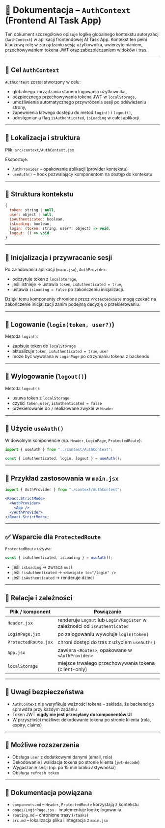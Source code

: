 # 🔐 Dokumentacja – `AuthContext` (Frontend AI Task App)

Ten dokument szczegółowo opisuje logikę globalnego kontekstu autoryzacji (`AuthContext`) w aplikacji frontendowej AI Task App. Kontekst ten pełni kluczową rolę w zarządzaniu sesją użytkownika, uwierzytelnianiem, przechowywaniem tokena JWT oraz zabezpieczaniem widoków i tras.

---

## 🎯 Cel `AuthContext`

`AuthContext` został stworzony w celu:

- globalnego zarządzania stanem logowania użytkownika,
- bezpiecznego przechowywania tokena JWT w `localStorage`,
- umożliwienia automatycznego przywrócenia sesji po odświeżeniu strony,
- zapewnienia łatwego dostępu do metod `login()` i `logout()`,
- udostępniania flag `isAuthenticated`, `isLoading` w całej aplikacji.

---

## 📁 Lokalizacja i struktura

Plik: `src/context/AuthContext.jsx`

Eksportuje:

- `AuthProvider` – opakowanie aplikacji (provider kontekstu)
- `useAuth()` – hook pozwalający komponentom na dostęp do kontekstu

---

## 🧠 Struktura kontekstu

```jsx
{
  token: string | null,
  user: object | null,
  isAuthenticated: boolean,
  isLoading: boolean,
  login: (token: string, user?: object) => void,
  logout: () => void
}
```

---

## 🔄 Inicjalizacja i przywracanie sesji

Po załadowaniu aplikacji (`main.jsx`), `AuthProvider`:

- odczytuje token z `localStorage`,
- jeśli istnieje → ustawia `token`, `isAuthenticated = true`,
- ustawia `isLoading = false` po zakończeniu inicjalizacji.

Dzięki temu komponenty chronione przez `ProtectedRoute` mogą czekać na zakończenie inicjalizacji zanim podejmą decyzję o przekierowaniu.

---

## 🔐 Logowanie (`login(token, user?)`)

Metoda `login()`:

- zapisuje token do `localStorage`
- aktualizuje `token`, `isAuthenticated = true`, `user`
- może być wywołana w `LoginPage` po otrzymaniu tokena z backendu

---

## 🚪 Wylogowanie (`logout()`)

Metoda `logout()`:

- usuwa token z `localStorage`
- czyści `token`, `user`, `isAuthenticated = false`
- przekierowanie do `/` realizowane zwykle w `Header`

---

## 🔗 Użycie `useAuth()`

W dowolnym komponencie (np. `Header`, `LoginPage`, `ProtectedRoute`):

```jsx
import { useAuth } from "../context/AuthContext";

const { isAuthenticated, login, logout } = useAuth();
```

---

## 🔁 Przykład zastosowania w `main.jsx`

```jsx
import { AuthProvider } from "./context/AuthContext";

<React.StrictMode>
  <AuthProvider>
    <App />
  </AuthProvider>
</React.StrictMode>;
```

---

## ✅ Wsparcie dla `ProtectedRoute`

`ProtectedRoute` używa:

```jsx
const { isAuthenticated, isLoading } = useAuth();
```

- jeśli `isLoading` → zwraca `null`
- jeśli `!isAuthenticated` → `<Navigate to="/login" />`
- jeśli `isAuthenticated` → renderuje dzieci

---

## 🧩 Relacje i zależności

| Plik / komponent     | Powiązanie                                                                |
| -------------------- | ------------------------------------------------------------------------- |
| `Header.jsx`         | renderuje `Logout` lub `Login/Register` w zależności od `isAuthenticated` |
| `LoginPage.jsx`      | po zalogowaniu wywołuje `login(token)`                                    |
| `ProtectedRoute.jsx` | chroni dostęp do tras z użyciem `useAuth()`                               |
| `App.jsx`            | zawiera `<Routes>`, opakowane w `<AuthProvider>`                          |
| `localStorage`       | miejsce trwałego przechowywania tokena (client-only)                      |

---

## 🧠 Uwagi bezpieczeństwa

- `AuthContext` nie weryfikuje ważności tokena – zakłada, że backend go sprawdza przy każdym żądaniu
- Token JWT **nigdy nie jest przesyłany do komponentów UI**
- W przyszłości możliwe: dekodowanie tokena po stronie klienta (rola, expiry, claims)

---

## 🧭 Możliwe rozszerzenia

- Obsługa `user` z dodatkowymi danymi (email, rola)
- Dekodowanie i walidacja tokena po stronie klienta (`jwt-decode`)
- Wygaszanie sesji (np. po 15 min braku aktywności)
- Obsługa `refresh token`

---

## 📄 Dokumentacja powiązana

- `components.md` – `Header`, `ProtectedRoute` korzystają z kontekstu
- `pages/LoginPage.jsx` – implementuje logikę logowania
- `routing.md` – chronione trasy (`/tasks`)
- `src.md` – lokalizacja pliku i integracja z `main.jsx`
